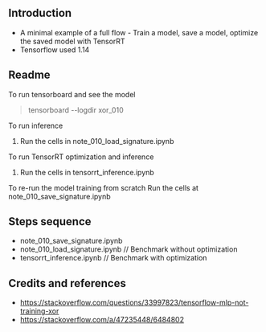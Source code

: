 ## Introduction

* A minimal example of a full flow - Train a model, save a model, optimize the saved model with TensorRT
* Tensorflow used 1.14

## Readme

To run tensorboard and see the model
> tensorboard --logdir xor_010

To run inference
1. Run the cells in note_010_load_signature.ipynb

To run TensorRT optimization and inference
1. Run the cells in tensorrt_inference.ipynb

To re-run the model training from scratch
Run the cells at note_010_save_signature.ipynb

## Steps sequence

* note_010_save_signature.ipynb
* note_010_load_signature.ipynb    // Benchmark without optimization
* tensorrt_inference.ipynb  	 // Benchmark with optimization

## Credits and references
* https://stackoverflow.com/questions/33997823/tensorflow-mlp-not-training-xor
* https://stackoverflow.com/a/47235448/6484802
